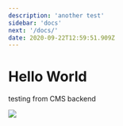```yaml
---
description: 'another test'
sidebar: 'docs'
next: '/docs/'
date: 2020-09-22T12:59:51.909Z
---
```

# Hello World 

testing from CMS backend 

![](/uploads/screen-shot-2020-09-02-at-1.10.29-pm.png)